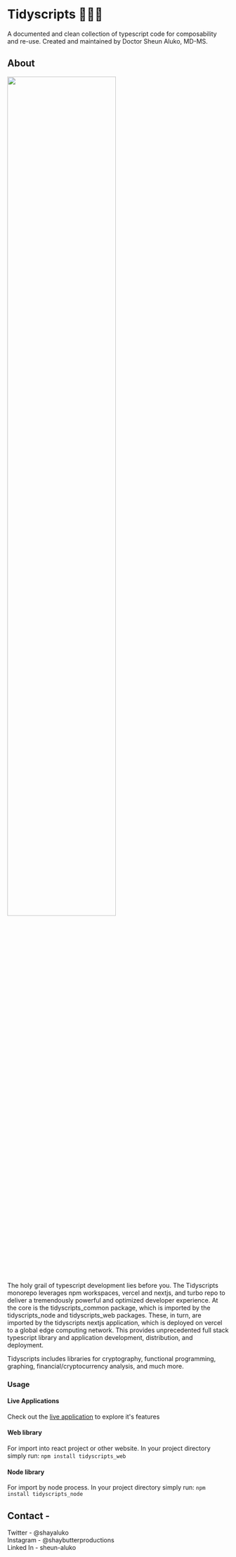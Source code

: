 # Tidyscripts 🧘🏾‍♂️
A documented and clean collection of typescript code for composability and re-use. Created and maintained by Doctor Sheun Aluko, MD-MS. 

## About

  
<img src="https://storage.googleapis.com/tidyscripts/tidyscripts_architecture.png" width="70%"/>

The holy grail of typescript development lies before you. The Tidyscripts monorepo leverages npm workspaces, vercel and nextjs, and turbo repo to deliver a tremendously powerful and optimized developer experience. At the core is the tidyscripts_common package, which is imported by the tidyscripts_node and tidyscripts_web packages. These, in turn, are imported by the tidyscripts nextjs application, which is deployed on vercel to a global edge computing network. This provides unprecedented full stack typescript library and application development, distribution, and deployment.

Tidyscripts includes libraries for cryptography, functional programming, graphing, financial/cryptocurrency analysis, and much more.

### Usage

#### Live Applications
Check out the [live application](https://www.tidyscripts.com) to explore it's features

#### Web library
For import into react project or other website.
In your project directory simply run: 
`npm install tidyscripts_web`

#### Node library
For import by node process.
In your project directory simply run: 
`npm install tidyscripts_node`


## Contact - 
Twitter - @shayaluko\
Instagram - @shaybutterproductions\
Linked In - sheun-aluko


